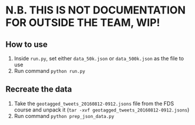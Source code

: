 # N.B. THIS IS NOT DOCUMENTATION FOR OUTSIDE THE TEAM, WIP!

## How to use
1. Inside `run.py`, set either `data_50k.json` or `data_500k.json` as the file to use
1. Run command `python run.py`

## Recreate the data
1. Take the `geotagged_tweets_20160812-0912.jsons` file from the FDS course and unpack it (`tar -xvf geotagged_tweets_20160812-0912.jsons`)
1. Run command `python prep_json_data.py`